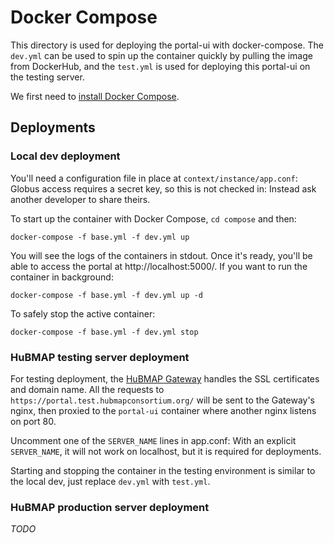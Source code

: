 # Docker Compose

This directory is used for deploying the portal-ui with docker-compose.
The `dev.yml` can be used to spin up the container quickly by pulling the image from DockerHub,
and the `test.yml` is used for deploying this portal-ui on the testing server.

We first need to [install Docker Compose](https://docs.docker.com/compose/install/).

## Deployments

### Local dev deployment

You'll need a configuration file in place at `context/instance/app.conf`:
Globus access requires a secret key, so this is not checked in:
Instead ask another developer to share theirs.

To start up the container with Docker Compose, `cd compose` and then:

````
docker-compose -f base.yml -f dev.yml up
````

You will see the logs of the containers in stdout.
Once it's ready, you'll be able to access the portal at  http://localhost:5000/.
If you want to run the container in background:

````
docker-compose -f base.yml -f dev.yml up -d
````

To safely stop the active container:

````
docker-compose -f base.yml -f dev.yml stop
````

### HuBMAP testing server deployment

For testing deployment, the [HuBMAP Gateway](https://github.com/hubmapconsortium/gateway.git) handles the SSL certificates and domain name.
All the requests to `https://portal.test.hubmapconsortium.org/` will be sent to the Gateway's nginx,
then proxied to the `portal-ui` container where another nginx listens on port 80.

Uncomment one of the `SERVER_NAME` lines in app.conf:
With an explicit `SERVER_NAME`, it will not work on localhost, but it is required for deployments.

Starting and stopping the container in the testing environment is similar to the local dev, just replace `dev.yml` with `test.yml`.

### HuBMAP production server deployment

*TODO*
